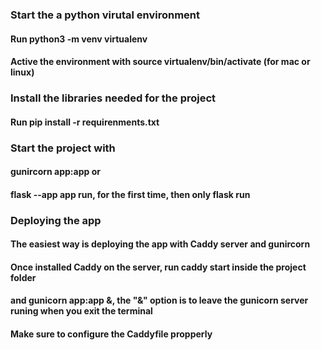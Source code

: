 ### Start the a python virutal environment
#### Run python3 -m venv virtualenv
#### Active the environment with source virtualenv/bin/activate (for mac or linux)

### Install the libraries needed for the project
#### Run pip install -r requirenments.txt

### Start the project with
#### gunircorn app:app or
#### flask --app app run, for the first time, then only flask run

### Deploying the app
#### The easiest way is deploying the app with Caddy server and gunircorn
#### Once installed Caddy on the server, run caddy start inside the project folder
#### and gunicorn app:app &, the "&" option is to leave the gunicorn server runing when you exit the terminal
#### Make sure to configure the Caddyfile propperly

